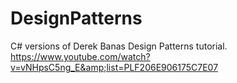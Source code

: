 # DesignPatterns
C# versions of Derek Banas Design Patterns tutorial. https://www.youtube.com/watch?v=vNHpsC5ng_E&amp;list=PLF206E906175C7E07

